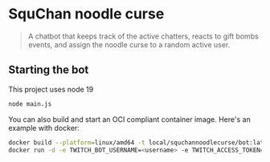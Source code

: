 # SquChan noodle curse

> A chatbot that keeps track of the active chatters, reacts to gift bombs events, and assign the noodle curse to a random active user.

## Starting the bot

This project uses node 19

```bash
node main.js
```

You can also build and start an OCI compliant container image. Here's an example with docker:
```bash
docker build --platform=linux/amd64 -t local/squchannoodlecurse/bot:latest .
docker run -d -e TWITCH_BOT_USERNAME=<username> -e TWITCH_ACCESS_TOKEN=<access_token> local/squchannoodlecurse/bot:latest
```
